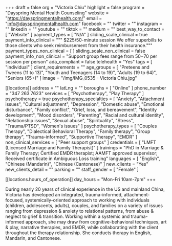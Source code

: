 +++
draft = false
org = "Victoria Chiu"
highlight = false
program = "Dayspring Mental Health Counseling"
website = "https://dayspringmentalhealth.com/"
email = "info@dayspringmentalhealth.com"
facebook = ""
twitter = ""
instagram = ""
linkedin = ""
youtube = ""
tiktok = ""
medium = ""
best_way_to_contact = [ "Website" ]
payment_types = [ "N/A" ]
sliding_scale_clinical = true
payment_info_clinical = """
$225/50-minute session
We offer superbills to those clients who seek reimbursement from their health insurance."""
payment_types_non_clinical = [ ]
sliding_scale_non_clinical = false
payment_info_non_clinical = "Support group fees range from $50-$70 per session per person"
ada_compliant = false
telehealth = "Yes"
tags = [ "individual" ]
client_requirements = ""
age_groups = [
  "Preteens and Tweens (11 to 13)",
  "Youth and Teenagers (14 to 19)",
  "Adults (19 to 64)",
  "Seniors (65+)"
]
image = "/img/IMG_0535 - Victoria Chiu.jpg"

[[locations]]
address = ""
latLng = ""
boroughs = [ "Online" ]
phone_number = "347 263 7623"
services = [ "Psychotherapy", "Play Therapy" ]
psychotherapy = true
psychotherapy_specialties = [
  "Anxiety",
  "Attachment issues",
  "Cultural adjustment",
  "Depression",
  "Domestic abuse",
  "Emotional disturbance",
  "Family conflict",
  "Grief, loss, and bereavement",
  "Identity development",
  "Mood disorders",
  "Parenting",
  "Racial and cultural identity",
  "Relationship issues",
  "Sexual abuse",
  "Spirituality",
  "Stress",
  "Trauma/PTSD",
  "Women's issues"
]
psychotherapy_types = [
  "Couples Therapy",
  "Dialectical Behavioral Therapy",
  "Family therapy",
  "Group therapy",
  "Trauma-informed",
  "Supportive Therapy",
  "EMDR"
]
non_clinical_services = [ "Peer support groups" ]
credentials = [ "LMFT (Licensed Marriage and Family Therapist)" ]
trainings = "PhD in Marriage & Family Therapy; Certified EMDR therapist; AAMFT approved supervisor; Received certificate in Ambiguous Loss training"
languages = [ "English", "Chinese (Mandarin)", "Chinese (Cantonese)" ]
new_clients = "Yes"
new_clients_detail = ""
parking = ""
staff_gender = [ "Female" ]

  [[locations.hours_of_operation]]
  day_hours = "Mon-Fri 10am-7pm"
+++


During nearly 20 years of clinical experience in the US and mainland China, Victoria has developed an integrated, trauma-informed, attachment-focused, systemically-oriented approach to working with individuals (children, adolescents, adults), couples, and families on a variety of issues ranging from depression & anxiety to relational patterns, from abuse & neglect to grief & transition. Working within a systemic and trauma-informed approach, she may draw from cognitive-behavioral techniques, art & play, narrative therapies, and EMDR, while collaborating with the client throughout the therapy relationship. She conducts therapy in English, Mandarin, and Cantonese.
